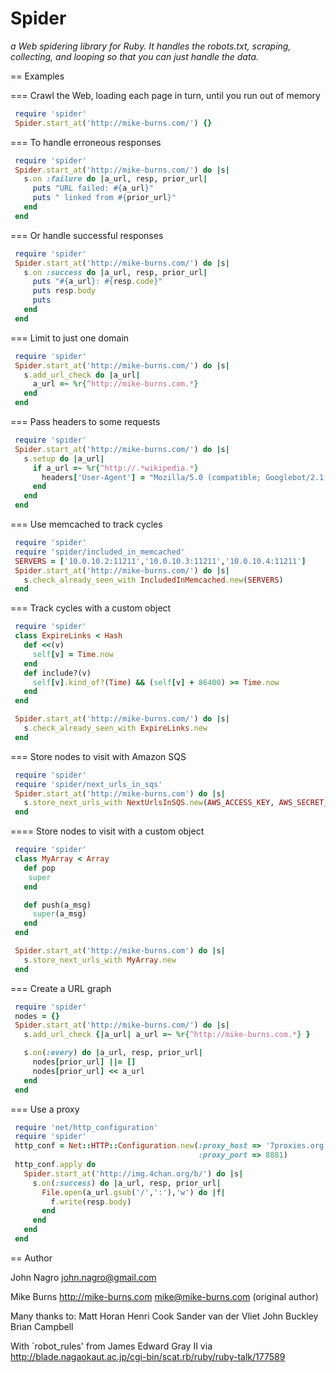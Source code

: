 
# Spider
_a Web spidering library for Ruby. It handles the robots.txt,
scraping, collecting, and looping so that you can just handle the data._

== Examples

=== Crawl the Web, loading each page in turn, until you run out of memory

```ruby
 require 'spider'
 Spider.start_at('http://mike-burns.com/') {}
```

=== To handle erroneous responses

```ruby
 require 'spider'
 Spider.start_at('http://mike-burns.com/') do |s|
   s.on :failure do |a_url, resp, prior_url|
     puts "URL failed: #{a_url}"
     puts " linked from #{prior_url}"
   end
 end
```

=== Or handle successful responses

```ruby
 require 'spider'
 Spider.start_at('http://mike-burns.com/') do |s|
   s.on :success do |a_url, resp, prior_url|
     puts "#{a_url}: #{resp.code}"
     puts resp.body
     puts
   end
 end
```

=== Limit to just one domain

```ruby
 require 'spider'
 Spider.start_at('http://mike-burns.com/') do |s|
   s.add_url_check do |a_url|
     a_url =~ %r{^http://mike-burns.com.*}
   end
 end
```

=== Pass headers to some requests

```ruby
 require 'spider'
 Spider.start_at('http://mike-burns.com/') do |s|
   s.setup do |a_url|
     if a_url =~ %r{^http://.*wikipedia.*}
       headers['User-Agent'] = "Mozilla/5.0 (compatible; Googlebot/2.1; +http://www.google.com/bot.html)"
     end
   end
 end
```

=== Use memcached to track cycles

```ruby
 require 'spider'
 require 'spider/included_in_memcached'
 SERVERS = ['10.0.10.2:11211','10.0.10.3:11211','10.0.10.4:11211']
 Spider.start_at('http://mike-burns.com/') do |s|
   s.check_already_seen_with IncludedInMemcached.new(SERVERS)
 end
```

=== Track cycles with a custom object

```ruby
 require 'spider'
 class ExpireLinks < Hash
   def <<(v)
     self[v] = Time.now
   end
   def include?(v)
     self[v].kind_of?(Time) && (self[v] + 86400) >= Time.now
   end
 end

 Spider.start_at('http://mike-burns.com/') do |s|
   s.check_already_seen_with ExpireLinks.new
 end
```

=== Store nodes to visit with Amazon SQS

```ruby
 require 'spider'
 require 'spider/next_urls_in_sqs'
 Spider.start_at('http://mike-burns.com') do |s|
   s.store_next_urls_with NextUrlsInSQS.new(AWS_ACCESS_KEY, AWS_SECRET_ACCESS_KEY)
 end
```

==== Store nodes to visit with a custom object

```ruby
 require 'spider'
 class MyArray < Array
   def pop
	super
   end

   def push(a_msg)
     super(a_msg)
   end
 end

 Spider.start_at('http://mike-burns.com') do |s|
   s.store_next_urls_with MyArray.new
 end
```

=== Create a URL graph

```ruby
 require 'spider'
 nodes = {}
 Spider.start_at('http://mike-burns.com/') do |s|
   s.add_url_check {|a_url| a_url =~ %r{^http://mike-burns.com.*} }

   s.on(:every) do |a_url, resp, prior_url|
     nodes[prior_url] ||= []
     nodes[prior_url] << a_url
   end
 end
```

=== Use a proxy

```ruby
 require 'net/http_configuration'
 require 'spider'
 http_conf = Net::HTTP::Configuration.new(:proxy_host => '7proxies.org',
                                          :proxy_port => 8881)  
 http_conf.apply do
   Spider.start_at('http://img.4chan.org/b/') do |s|
     s.on(:success) do |a_url, resp, prior_url|
       File.open(a_url.gsub('/',':'),'w') do |f|
         f.write(resp.body)
       end
     end
   end
 end
```

== Author

John Nagro john.nagro@gmail.com

Mike Burns http://mike-burns.com mike@mike-burns.com (original author)

Many thanks to:
Matt Horan
Henri Cook
Sander van der Vliet
John Buckley
Brian Campbell

With `robot_rules' from James Edward Gray II via
http://blade.nagaokaut.ac.jp/cgi-bin/scat.rb/ruby/ruby-talk/177589
